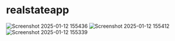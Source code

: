 # realstateapp

![Screenshot 2025-01-12 155436](https://github.com/user-attachments/assets/2bf164eb-7aaf-44b8-933c-d7dd744c1b46)
![Screenshot 2025-01-12 155412](https://github.com/user-attachments/assets/d595891f-8b4f-4d10-bb35-f8a43775e49d)
![Screenshot 2025-01-12 155339](https://github.com/user-attachments/assets/f9a0e8df-90a0-4206-8e26-39eb90f6c2ae)
